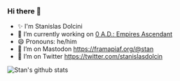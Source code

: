 ### Hi there 👋

- ✨ I'm Stanislas Dolcini
- 🔭 I’m currently working on [0 A.D.: Empires Ascendant](https://github.com/0AD/0AD)
- 😄 Pronouns: he/him
- 🤔 I’m on Mastodon <a rel="me" href="https://framapiaf.org/@stan">https://framapiaf.org/@stan</a>
- 🤔 I’m on Twitter https://twitter.com/stanislasdolcin

![Stan's github stats](https://github-readme-stats.vercel.app/api?username=stanleysweet&show_icons=true)
